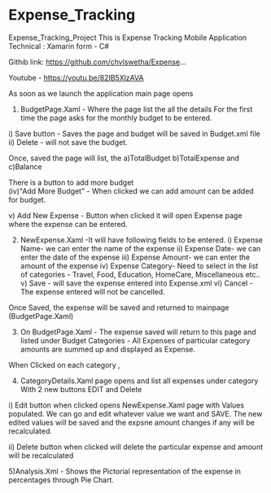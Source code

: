 # Expense_Tracking
Expense_Tracking_Project
This is Expense Tracking Mobile Application
Technical : Xamarin form - C#

Githib link: https://github.com/chvlswetha/Expense...

Youtube - https://youtu.be/82IB5XlzAVA


 As soon as we launch the application main page opens
1) BudgetPage.Xaml - Where the page list the all the details
For the first time the page asks for the monthly budget to be entered.

i) Save button - Saves the page and budget will be saved in Budget.xml file
ii) Delete - will not save the budget.

Once, saved the page will list, the 
a)TotalBudget
b)TotalExpense and
c)Balance

There is a button to add more budget  
(iv)"Add More Budget" - When clicked we can add amount can be added for budget.

v) Add New Expense - Button when clicked it will open Expense page where the expense can be entered.

2) NewExpense.Xaml -It will have following fields to be entered.
i) Expense Name- we can enter the name of the expense
ii) Expense Date- we can enter the date of the expense
iii) Expense Amount- we can enter the amount of the expense
iv) Expense Category- Need to select in the list of categories - Travel, Food, Education, HomeCare, Miscellaneous etc..
v) Save - will save the expense entered into Expense.xml
vi) Cancel - The expense entered will not be cancelled.

Once Saved, the expense will be saved and returned to mainpage (BudgetPage.Xaml)

3) On BudgetPage.Xaml - The expense saved will return to this page and listed under Budget Categories - All Expenses of particular category amounts are summed up and displayed as Expense.

When Clicked on each category , 

4) CategoryDetails.Xaml page opens and list all expenses under category
With 2 new buttons EDIT and Delete

i) Edit button when clicked opens NewExpense.Xaml page with Values populated. We can go and edit whatever value we want and SAVE. The new edited values will be saved and the expsne amount changes if any will be recalculated.

ii) Delete button when clicked will delete the particular expense and amount will be recalculated

5)Analysis.Xml - Shows the Pictorial representation of the expense in percentages through Pie Chart.
